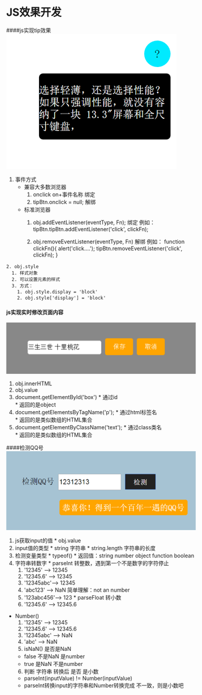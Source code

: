 JS效果开发
====
####js实现tip效果
   ![image](https://github.com/leogyy/javascript/raw/master/preview-img/tip.png)

   1. 事件方式
      * 兼容大多数浏览器
        1. onclick on+事件名称       绑定
        2. tipBtn.onclick = null;   解绑
      * 标准浏览器
        1. obj.addEventListener(eventType, Fn);     绑定
          例如： tipBtn.tipBtn.addEventListener('click', clickFn);

        2. obj.removeEventListener(eventType, Fn)  解绑
         例如： function clickFn(){
     				alert('click....');
     				tipBtn.removeEventListener('click', clickFn);
     		}

    2. obj.style
      1. 样式对象
      2. 可以设置元素的样式
      3. 方式：
        1. obj.style.display = 'block'
        2. obj.style['display'] = 'block'

#### js实现实时修改页面内容
   ![image](https://github.com/leogyy/javascript/raw/master/preview-img/edittext.png)

   1. obj.innerHTML
   2. obj.value
   3. document.getElementById('box')
    * 通过id  
    * 返回的是object
   4. document.getElementsByTagName('p');
    * 通过html标签名  
    * 返回的是类似数组的HTML集合
   5. document.getElementByClassName('text');
    * 通过class类名  
    * 返回的是类似数组的HTML集合



####检测QQ号
  ![image](https://github.com/leogyy/javascript/raw/master/preview-img/qqcheck.png)

  1. js获取input的值
    * obj.value
  2. input值的类型
    * string 字符串
    * string.length 字符串的长度
  3. 检测变量类型
    * typeof()
    * 返回值：string number object function boolean
  4. 字符串转数字
    * parseInt 转整数，遇到第一个不是数字的字符停止
      1. '12345'   --> 12345
      2. '12345.6' --> 12345
      3. '12345abc'--> 12345
      4. 'abc123'  --> NaN   简单理解：not an number
      5. '123abc456'--> 123
    * parseFloat 转小数
      1. '12345.6' --> 12345.6

  * Number()
    1. '12345'    --> 12345
    2. '12345.6'  --> 12345.6
    3. '12345abc' --> NaN
    4. 'abc'      --> NaN
    5. isNaN() 是否是NaN
      * false  不是NaN 是number
      * true   是NaN   不是number
    6. 判断 字符串 转换后 是否 是小数
      * parseInt(inputValue) != Number(inputValue)
      * parseInt转换input的字符串和Number转换完成
                不一致，则是小数吧
